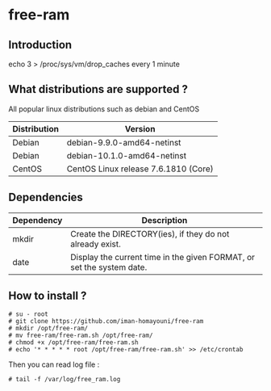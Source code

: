 # free-ram

## Introduction
echo 3 > /proc/sys/vm/drop_caches every 1 minute


## What distributions are supported ?
All popular linux distributions such as debian and CentOS

| Distribution | Version |
| ---------- | ----------- |
| Debian     | debian-9.9.0-amd64-netinst |
| Debian     | debian-10.1.0-amd64-netinst |
| CentOS     | CentOS Linux release 7.6.1810 (Core) |


## Dependencies

| Dependency | Description |
| ---------- | ----------- |
| mkdir      | Create the DIRECTORY(ies), if they do not already exist. |
| date       | Display the current time in the given FORMAT, or set the system date. |


## How to install ?
```
# su - root
# git clone https://github.com/iman-homayouni/free-ram
# mkdir /opt/free-ram/
# mv free-ram/free-ram.sh /opt/free-ram/
# chmod +x /opt/free-ram/free-ram.sh
# echo '* * * * * root /opt/free-ram/free-ram.sh' >> /etc/crontab
```
Then you can read log file :
```
# tail -f /var/log/free_ram.log
```
